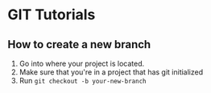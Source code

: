 # GIT Tutorials

## How to create a new branch
1. Go into where your project is located.
2. Make sure that you're in a project that has git initialized
3. Run `git checkout -b your-new-branch`
